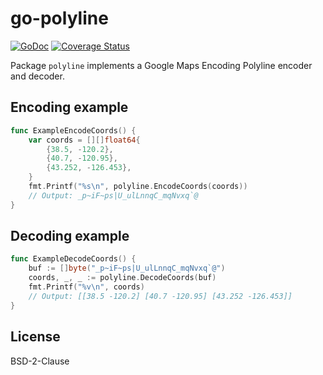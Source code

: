 # go-polyline

[![GoDoc](https://pkg.go.dev/badge/github.com/twpayne/go-polyline)](https://pkg.go.dev/github.com/twpayne/go-polyline)
[![Coverage Status](https://coveralls.io/repos/github/twpayne/go-polyline/badge.svg)](https://coveralls.io/github/twpayne/go-polyline)

Package `polyline` implements a Google Maps Encoding Polyline encoder and decoder.

## Encoding example

```go
func ExampleEncodeCoords() {
    var coords = [][]float64{
        {38.5, -120.2},
        {40.7, -120.95},
        {43.252, -126.453},
    }
    fmt.Printf("%s\n", polyline.EncodeCoords(coords))
    // Output: _p~iF~ps|U_ulLnnqC_mqNvxq`@
}
```

## Decoding example

```go
func ExampleDecodeCoords() {
    buf := []byte("_p~iF~ps|U_ulLnnqC_mqNvxq`@")
    coords, _, _ := polyline.DecodeCoords(buf)
    fmt.Printf("%v\n", coords)
    // Output: [[38.5 -120.2] [40.7 -120.95] [43.252 -126.453]]
}
```

## License

BSD-2-Clause

